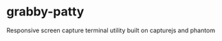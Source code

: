 grabby-patty
============

Responsive screen capture terminal utility built on capturejs and phantom